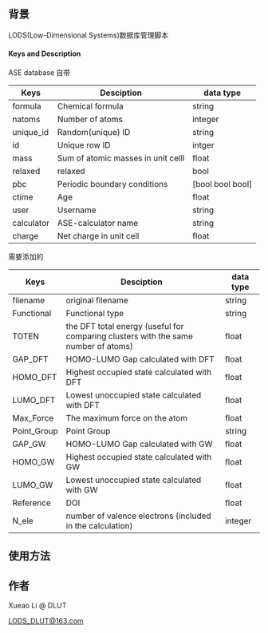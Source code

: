 ## 背景

LODS(Low-Dimensional Systems)数据库管理脚本

#### Keys and Description

ASE database 自带

| Keys       | Desciption                         | data type        |
| ---------- | ---------------------------------- | ---------------- |
| formula    | Chemical formula                   | string           |
| natoms     | Number of atoms                    | integer          |
| unique_id  | Random(unique) ID                  | string           |
| id         | Unique row ID                      | intger           |
| mass       | Sum of atomic masses in unit celll | float            |
| relaxed    | relaxed                            | bool             |
| pbc        | Periodic boundary conditions       | [bool bool bool] |
| ctime      | Age                                | float            |
| user       | Username                           | string           |
| calculator | ASE-calculator name                | string           |
| charge     | Net charge in unit cell            | float            |

需要添加的

| Keys        | Desciption                                                   | data type |
| ----------- | ------------------------------------------------------------ | --------- |
| filename    | original filename                                            | string    |
| Functional  | Functional type                                              | string    |
| TOTEN       | the DFT total energy (useful for comparing clusters with the same number of atoms) | float     |
| GAP_DFT     | HOMO-LUMO Gap calculated with DFT                            | float     |
| HOMO_DFT    | Highest occupied state calculated with DFT                   | float     |
| LUMO_DFT    | Lowest unoccupied state calculated with DFT                  | float     |
| Max_Force   | The maximum force on the atom                                | float     |
| Point_Group | Point Group                                                  | string    |
| GAP_GW      | HOMO-LUMO Gap calculated with GW                             | float     |
| HOMO_GW     | Highest occupied state calculated with GW                    | float     |
| LUMO_GW     | Lowest unoccupied state calculated with GW                   | float     |
| Reference   | DOI                                                          | float     |
| N_ele       | number of valence electrons (included in the calculation)    | integer   |



## 使用方法

## 作者

Xueao Li @ DLUT

LODS_DLUT@163.com

